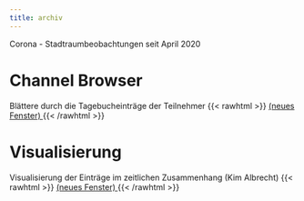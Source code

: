 ```yaml
---
title: archiv
---
```


Corona - Stadtraumbeobachtungen seit April 2020

# Channel Browser
Blättere durch die Tagebucheinträge der Teilnehmer
{{< rawhtml >}}
<a href="/page/channels.html?c=1" target="_blank">(neues Fenster) </a>
{{< /rawhtml >}}

# Visualisierung
Visualisierung der Einträge im zeitlichen Zusammenhang (Kim Albrecht)
{{< rawhtml >}}
<a href="/page/vis.html" target="_blank">(neues Fenster) </a>
{{< /rawhtml >}}